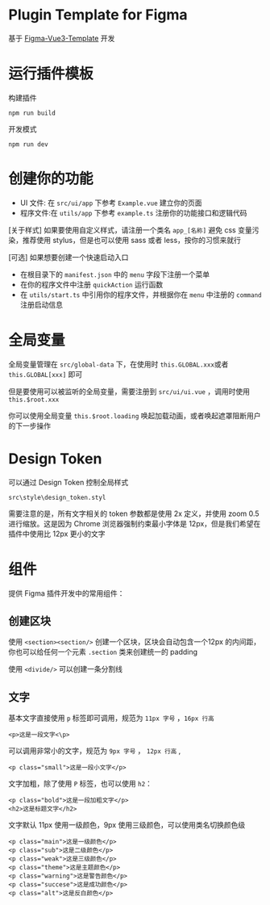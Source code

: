 # Plugin Template for Figma

基于 [Figma-Vue3-Template](https://github.com/PluginFinchy/Figma-Vue3-Template) 开发

# 运行插件模板

构建插件

    npm run build

开发模式

    npm run dev

# 创建你的功能

- UI 文件: 在 `src/ui/app` 下参考 `Example.vue` 建立你的页面
- 程序文件:在 `utils/app` 下参考 `example.ts` 注册你的功能接口和逻辑代码

[关于样式] 如果要使用自定义样式，请注册一个类名 `app_[名称]` 避免 css 变量污染，推荐使用 stylus，但是也可以使用 sass 或者 less，按你的习惯来就行
  
[可选] 如果想要创建一个快速启动入口

- 在根目录下的 `manifest.json` 中的 `menu` 字段下注册一个菜单
- 在你的程序文件中注册 `quickAction` 运行函数
- 在 `utils/start.ts` 中引用你的程序文件，并根据你在 `menu` 中注册的 `command` 注册启动信息

# 全局变量

全局变量管理在 `src/global-data` 下，在使用时 `this.GLOBAL.xxx`或者  `this.GLOBAL[xxx]`  即可

但是要使用可以被监听的全局变量，需要注册到 `src/ui/ui.vue` ，调用时使用  `this.$root.xxx`

你可以使用全局变量 `this.$root.loading` 唤起加载动画，或者唤起遮罩阻断用户的下一步操作

# Design Token

可以通过 Design Token 控制全局样式

    src\style\design_token.styl

需要注意的是，所有文字相关的 token 参数都是使用 2x 定义，并使用 zoom 0.5 进行缩放。这是因为 Chrome 浏览器强制约束最小字体是 12px，但是我们希望在插件中使用比 12px 更小的文字

# 组件

提供 Figma 插件开发中的常用组件：

## 创建区块

使用 `<section><section/>` 创建一个区块，区块会自动包含一个12px 的内间距，你也可以给任何一个元素 `.section` 类来创建统一的 padding

使用 `<divide/>` 可以创建一条分割线

## 文字

基本文字直接使用 `p` 标签即可调用，规范为 `11px 字号` ，`16px 行高`

    <p>这是一段文字<\p>
    

可以调用非常小的文字，规范为  `9px 字号` ， `12px 行高` ,

    <p class="small">这是一段小文字</p>

文字加粗，除了使用 `P` 标签，也可以使用 `h2`：

    <p class="bold">这是一段加粗文字</p>
    <h2>这是标题文字</h2>


文字默认 11px 使用一级颜色，9px 使用三级颜色，可以使用类名切换颜色级

    <p class="main">这是一级颜色</p>
    <p class="sub">这是二级颜色</p>
    <p class="weak">这是三级颜色</p>
    <p class="theme">这是主题颜色</p>
    <p class="warning">这是警告颜色</p>
    <p class="succese">这是成功颜色</p>
    <p class="alt">这是反白颜色</p>